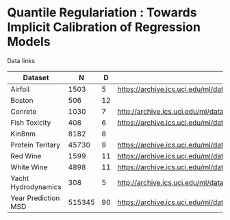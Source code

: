 # Quantile Regulariation : Towards Implicit Calibration of Regression Models


Data links


| Dataset | N | D | link  |
| --- | --- |--- | --- |
|  Airfoil | 1503 | 5 |https://archive.ics.uci.edu/ml/datasets/Airfoil+Self-Noise |
|  Boston  | 506 | 12 | |
|  Conrete | 1030  | 7 |http://archive.ics.uci.edu/ml/datasets/Concrete+Compressive+Strength  |
|  Fish Toxicity    | 408 | 6 | https://archive.ics.uci.edu/ml/datasets/QSAR+fish+toxicity|
|  Kin8nm   | 8182 | 8 | |
|  Protein Teritary | 45730 |9 | https://archive.ics.uci.edu/ml/datasets/Physicochemical+Properties+of+Protein+Tertiary+Structure |
|  Red Wine | 1599 | 11 |  https://archive.ics.uci.edu/ml/datasets/wine+quality|
|  White Wine | 4898 | 11 |   https://archive.ics.uci.edu/ml/datasets/wine+quality |
|  Yacht Hydrodynamics | 308 | 5 |   http://archive.ics.uci.edu/ml/datasets/yacht+hydrodynamics |
|  Year  Prediction MSD | 515345 | 90 |  https://archive.ics.uci.edu/ml/datasets/YearPredictionMSD |
